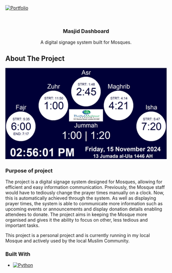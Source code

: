 <a id="readme-top"></a>

[![Portfolio][portfolio-shield]][portfolio-url]

<br />
<div align="center">
  <h3 align="center">Masjid Dashboard</h3>
  <p align="center">
    A digital signage system built for Mosques.
  </p>
</div>

<!-- ABOUT THE PROJECT -->

## About The Project

![Preview](Images/preview.png)

### Purpose of project

The project is a digital signage system designed for Mosques, allowing for efficient and easy information communication. Previously, the Mosque staff would have to tediously change the prayer times manually on a clock. Now, this is automatically achieved through the system. As well as displaying prayer times, the system is able to communicate more information such as upcoming events or announcements and display donation details enabling attendees to donate. The project aims in keeping the Mosque more organised and gives it the ability to focus on other, less tedious and important tasks.

This project is a personal project and is currently running in my local Mosque and actively used by the local Muslim Community.

### Built With

- [![Python][Python]][Python-url]

<!-- MARKDOWN LINKS & IMAGES -->
<!-- https://www.markdownguide.org/basic-syntax/#reference-style-links -->

[portfolio-shield]: https://img.shields.io/badge/Portfolio-000?style=for-the-badge&logo=web&logoColor=white
[portfolio-url]: https://habibabdulwahid.com/
[Python]: https://img.shields.io/badge/Python-3776AB?style=for-the-badge&logo=python&logoColor=white
[Python-url]: https://www.python.org/
